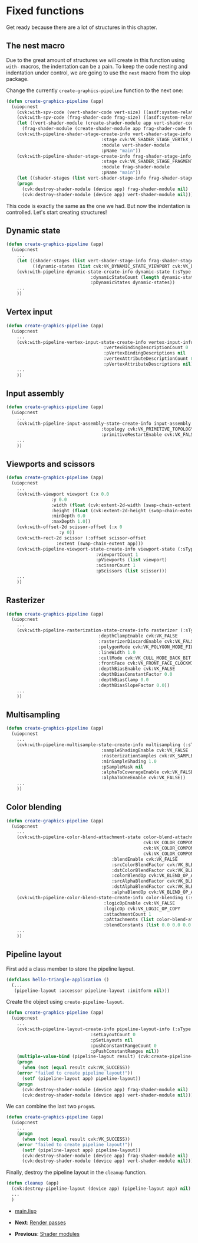 
# Fixed functions

Get ready because there are a lot of structures in this chapter.

## The nest macro

Due to the great amount of structures we will create in this function using `with-` macros, the indentation can be a pain. To keep the code nesting and indentation under control, we are going to use the `nest` macro from the uiop package.

Change the currently `create-graphics-pipeline` function to the next one:

```lisp
(defun create-graphics-pipeline (app)
  (uiop:nest
    (cvk:with-spv-code (vert-shader-code vert-size) ((asdf:system-relative-pathname "common-vulkan-guide" "shaders/vert.spv")))
    (cvk:with-spv-code (frag-shader-code frag-size) ((asdf:system-relative-pathname "common-vulkan-guide" "shaders/frag.spv")))
    (let ((vert-shader-module (create-shader-module app vert-shader-code vert-size))
	  (frag-shader-module (create-shader-module app frag-shader-code frag-size))))
    (cvk:with-pipeline-shader-stage-create-info vert-shader-stage-info (:sType cvk:VK_STRUCTURE_TYPE_PIPELINE_SHADER_STAGE_CREATE_INFO
									:stage cvk:VK_SHADER_STAGE_VERTEX_BIT
									:module vert-shader-module
									:pName "main"))
    (cvk:with-pipeline-shader-stage-create-info frag-shader-stage-info (:sType cvk:VK_STRUCTURE_TYPE_PIPELINE_SHADER_STAGE_CREATE_INFO
									:stage cvk:VK_SHADER_STAGE_FRAGMENT_BIT
									:module frag-shader-module
									:pName "main"))
    (let ((shader-stages (list vert-shader-stage-info frag-shader-stage-info))))
    (progn
      (cvk:destroy-shader-module (device app) frag-shader-module nil)
      (cvk:destroy-shader-module (device app) vert-shader-module nil))))
```

This code is exactly the same as the one we had. But now the indentation is controlled. Let's start creating structures!

## Dynamic state

```lisp
(defun create-graphics-pipeline (app)
  (uiop:nest
    ...
    (let ((shader-stages (list vert-shader-stage-info frag-shader-stage-info)))
          ((dynamic-states (list cvk:VK_DYNAMIC_STATE_VIEWPORT cvk:VK_DYNAMIC_STATE_SCISSOR))))
    (cvk:with-pipeline-dynamic-state-create-info dynamic-state (:sType cvk:VK_STRUCTURE_TYPE_PIPELINE_DYNAMIC_STATE_CREATE_INFO
								:dynamicStateCount (length dynamic-states)
								:pDynamicStates dynamic-states))
    ...
    ))
```

## Vertex input

```lisp
(defun create-graphics-pipeline (app)
  (uiop:nest
    ...
    (cvk:with-pipeline-vertex-input-state-create-info vertex-input-info (:sType cvk:VK_STRUCTURE_TYPE_PIPELINE_VERTEX_INPUT_STATE_CREATE_INFO
									 :vertexBindingDescriptionCount 0
									 :pVertexBindingDescriptions nil
									 :vertexAttributeDescriptionCount 0
									 :pVertexAttributeDescriptions nil))
    ...
    ))
```

## Input assembly

```lisp
(defun create-graphics-pipeline (app)
  (uiop:nest
    ...
    (cvk:with-pipeline-input-assembly-state-create-info input-assembly (:sType cvk:VK_STRUCTURE_TYPE_PIPELINE_INPUT_ASSEMBLY_STATE_CREATE_INFO
									:topology cvk:VK_PRIMITIVE_TOPOLOGY_TRIANGLE_LIST
									:primitiveRestartEnable cvk:VK_FALSE))
    ...
    ))
```

## Viewports and scissors

```lisp
(defun create-graphics-pipeline (app)
  (uiop:nest
    ...
    (cvk:with-viewport viewport (:x 0.0
				 :y 0.0
				 :width (float (cvk:extent-2d-width (swap-chain-extent app)))
				 :height (float (cvk:extent-2d-height (swap-chain-extent app)))
				 :minDepth 0.0
				 :maxDepth 1.0))
    (cvk:with-offset-2d scissor-offset (:x 0
					:y 0))
    (cvk:with-rect-2d scissor (:offset scissor-offset
			       :extent (swap-chain-extent app)))
    (cvk:with-pipeline-viewport-state-create-info viewport-state (:sType cvk:VK_STRUCTURE_TYPE_PIPELINE_VIEWPORT_STATE_CREATE_INFO
								  :viewportCount 1
								  :pViewports (list viewport)
								  :scissorCount 1
								  :pScissors (list scissor)))
    ...
    ))
```

## Rasterizer

```lisp
(defun create-graphics-pipeline (app)
  (uiop:nest
    ...
    (cvk:with-pipeline-rasterization-state-create-info rasterizer (:sType cvk:VK_STRUCTURE_TYPE_PIPELINE_RASTERIZATION_STATE_CREATE_INFO
								   :depthClampEnable cvk:VK_FALSE
								   :rasterizerDiscardEnable cvk:VK_FALSE
								   :polygonMode cvk:VK_POLYGON_MODE_FILL
								   :lineWidth 1.0
								   :cullMode cvk:VK_CULL_MODE_BACK_BIT
								   :frontFace cvk:VK_FRONT_FACE_CLOCKWISE
								   :depthBiasEnable cvk:VK_FALSE
								   :depthBiasConstantFactor 0.0
								   :depthBiasClamp 0.0
								   :depthBiasSlopeFactor 0.0))
    ...
    ))
```

## Multisampling

```lisp
(defun create-graphics-pipeline (app)
  (uiop:nest
    ...
    (cvk:with-pipeline-multisample-state-create-info multisampling (:sType cvk:VK_STRUCTURE_TYPE_PIPELINE_MULTISAMPLE_STATE_CREATE_INFO
								    :sampleShadingEnable cvk:VK_FALSE
								    :rasterizationSamples cvk:VK_SAMPLE_COUNT_1_BIT
								    :minSampleShading 1.0
								    :pSampleMask nil
								    :alphaToCoverageEnable cvk:VK_FALSE
								    :alphaToOneEnable cvk:VK_FALSE))
    ...
    ))
```

## Color blending

```lisp
(defun create-graphics-pipeline (app)
  (uiop:nest
    ...
    (cvk:with-pipeline-color-blend-attachment-state color-blend-attachment (:colorWriteMask (logior cvk:VK_COLOR_COMPONENT_R_BIT
												    cvk:VK_COLOR_COMPONENT_G_BIT
												    cvk:VK_COLOR_COMPONENT_B_BIT
												    cvk:VK_COLOR_COMPONENT_A_BIT)
									    :blendEnable cvk:VK_FALSE
									    :srcColorBlendFactor cvk:VK_BLEND_FACTOR_ONE
									    :dstColorBlendFactor cvk:VK_BLEND_FACTOR_ZERO
									    :colorBlendOp cvk:VK_BLEND_OP_ADD
									    :srcAlphaBlendFactor cvk:VK_BLEND_FACTOR_ONE
									    :dstAlphaBlendFactor cvk:VK_BLEND_FACTOR_ZERO
									    :alphaBlendOp cvk:VK_BLEND_OP_ADD))
    (cvk:with-pipeline-color-blend-state-create-info color-blending (:sType cvk:VK_STRUCTURE_TYPE_PIPELINE_COLOR_BLEND_STATE_CREATE_INFO
								     :logicOpEnable cvk:VK_FALSE
								     :logicOp cvk:VK_LOGIC_OP_COPY
								     :attachmentCount 1
								     :pAttachments (list color-blend-attachment)
								     :blendConstants (list 0.0 0.0 0.0 0.0)))
    ...
    ))
```

## Pipeline layout

First add a class member to store the pipeline layout.

```lisp
(defclass hello-triangle-application ()
  (...
   (pipeline-layout :accessor pipeline-layout :initform nil)))
```

Create the object using `create-pipeline-layout`.

```lisp
(defun create-graphics-pipeline (app)
  (uiop:nest
    ...
    (cvk:with-pipeline-layout-create-info pipeline-layout-info (:sType cvk:VK_STRUCTURE_TYPE_PIPELINE_LAYOUT_CREATE_INFO
								:setLayoutCount 0
								:pSetLayouts nil
								:pushConstantRangeCount 0
								:pPushConstantRanges nil))
    (multiple-value-bind (pipeline-layout result) (cvk:create-pipeline-layout (device app) pipeline-layout-info nil))
    (progn
      (when (not (equal result cvk:VK_SUCCESS))
	(error "failed to create pipeline layout!"))
      (setf (pipeline-layout app) pipeline-layout))
    (progn
      (cvk:destroy-shader-module (device app) frag-shader-module nil)
      (cvk:destroy-shader-module (device app) vert-shader-module nil))))
```

We can combine the last two `progn`s.

```lisp
(defun create-graphics-pipeline (app)
  (uiop:nest
    ...
    (progn
      (when (not (equal result cvk:VK_SUCCESS))
	(error "failed to create pipeline layout!"))
      (setf (pipeline-layout app) pipeline-layout))
      (cvk:destroy-shader-module (device app) frag-shader-module nil)
      (cvk:destroy-shader-module (device app) vert-shader-module nil)))
```

Finally, destroy the pipeline layout in the `cleanup` function.

```lisp
(defun cleanup (app)
  (cvk:destroy-pipeline-layout (device app) (pipeline-layout app) nil)
  ...
  )
```

* [main.lisp](https://github.com/Hectarea1996/common-vulkan-guide/blob/main/code-guide/fixed-functions.lisp)

* **Next**: [Render passes](https://hectarea1996.github.io/common-vulkan/guide/render-passes.html)
* **Previous**: [Shader modules](https://hectarea1996.github.io/common-vulkan/guide/shader-modules.html)
